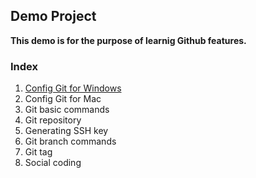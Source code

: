 ## Demo Project

**This demo is for the purpose of learnig Github features.**


### Index
1. [Config Git for Windows](config-git-for-windows.md)
2. Config Git for Mac
3. Git basic commands
4. Git repository
5. Generating SSH key
6. Git branch commands
7. Git tag
8. Social coding 

